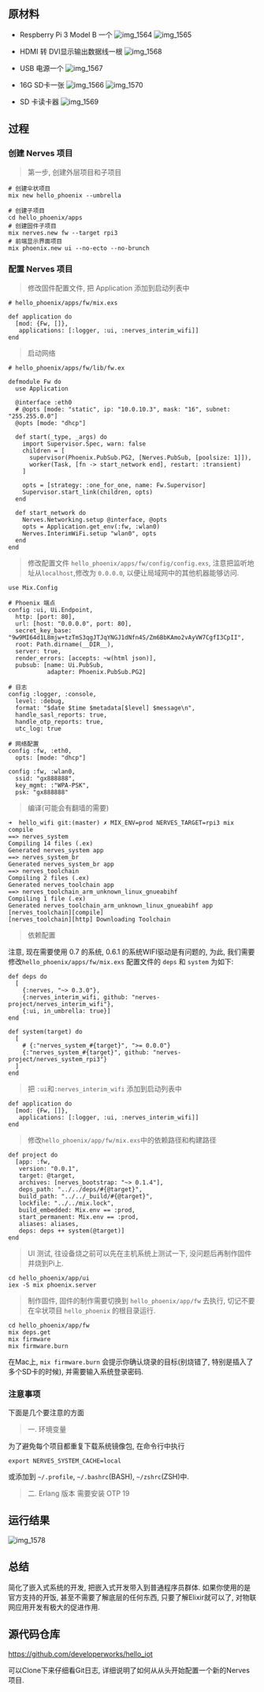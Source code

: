 ## 原材料

- Respberry Pi 3 Model B 一个
![img_1564](https://cloud.githubusercontent.com/assets/725190/20914694/502d29bc-bbbc-11e6-9ecb-4a1ec4fdb401.JPG)
![img_1565](https://cloud.githubusercontent.com/assets/725190/20914695/502e141c-bbbc-11e6-878a-0f97ef55c7d4.JPG)
- HDMI 转 DVI显示输出数据线一根
![img_1568](https://cloud.githubusercontent.com/assets/725190/20914698/505fb33c-bbbc-11e6-9234-bdd4ce50ad9a.JPG)
- USB 电源一个
![img_1567](https://cloud.githubusercontent.com/assets/725190/20914697/503a3dbe-bbbc-11e6-8c39-82a93cbc097f.JPG)
- 16G SD卡一张
![img_1566](https://cloud.githubusercontent.com/assets/725190/20914696/50397582-bbbc-11e6-986e-e4f536ea0456.JPG)
![img_1570](https://cloud.githubusercontent.com/assets/725190/20914700/5073964a-bbbc-11e6-8333-190458a3a6e8.JPG)

- SD 卡读卡器
![img_1569](https://cloud.githubusercontent.com/assets/725190/20914699/50601f2a-bbbc-11e6-8d49-7680e258bb60.JPG)


## 过程

### 创建 Nerves 项目

> 第一步, 创建外层项目和子项目

```
# 创建伞状项目
mix new hello_phoenix --umbrella

# 创建子项目
cd hello_phoenix/apps
# 创建固件子项目
mix nerves.new fw --target rpi3
# 前端显示界面项目
mix phoenix.new ui --no-ecto --no-brunch
```

### 配置 Nerves 项目

> 修改固件配置文件, 把 Application 添加到启动列表中

```
# hello_phoenix/apps/fw/mix.exs

def application do
  [mod: {Fw, []},
   applications: [:logger, :ui, :nerves_interim_wifi]]
end
```

> 启动网络

```
# hello_phoenix/apps/fw/lib/fw.ex

defmodule Fw do
  use Application

  @interface :eth0
  # @opts [mode: "static", ip: "10.0.10.3", mask: "16", subnet: "255.255.0.0"]
  @opts [mode: "dhcp"]

  def start(_type, _args) do
    import Supervisor.Spec, warn: false
    children = [
      supervisor(Phoenix.PubSub.PG2, [Nerves.PubSub, [poolsize: 1]]),
      worker(Task, [fn -> start_network end], restart: :transient)
    ]

    opts = [strategy: :one_for_one, name: Fw.Supervisor]
    Supervisor.start_link(children, opts)
  end

  def start_network do
    Nerves.Networking.setup @interface, @opts
    opts = Application.get_env(:fw, :wlan0)
    Nerves.InterimWiFi.setup "wlan0", opts
  end
end
```

> 修改配置文件 `hello_phoenix/apps/fw/config/config.exs`, 注意把监听地址从`localhost`,修改为 `0.0.0.0`, 以便让局域网中的其他机器能够访问.

```
use Mix.Config

# Phoenix 端点
config :ui, Ui.Endpoint,
  http: [port: 80],
  url: [host: "0.0.0.0", port: 80],
  secret_key_base: "9w9MI64d1L8mjw+tzTmS3qgJTJqYNGJ1dNfn4S/Zm6BbKAmo2vAyVW7CgfI3CpII",
  root: Path.dirname(__DIR__),
  server: true,
  render_errors: [accepts: ~w(html json)],
  pubsub: [name: Ui.PubSub,
           adapter: Phoenix.PubSub.PG2]

# 日志
config :logger, :console,
  level: :debug,
  format: "$date $time $metadata[$level] $message\n",
  handle_sasl_reports: true,
  handle_otp_reports: true,
  utc_log: true

# 网络配置
config :fw, :eth0,
  opts: [mode: "dhcp"]

config :fw, :wlan0,
  ssid: "gx888888",
  key_mgmt: :"WPA-PSK",
  psk: "gx888888"
```

> 编译(可能会有翻墙的需要)

```
➜  hello_wifi git:(master) ✗ MIX_ENV=prod NERVES_TARGET=rpi3 mix compile
==> nerves_system
Compiling 14 files (.ex)
Generated nerves_system app
==> nerves_system_br
Generated nerves_system_br app
==> nerves_toolchain
Compiling 2 files (.ex)
Generated nerves_toolchain app
==> nerves_toolchain_arm_unknown_linux_gnueabihf
Compiling 1 file (.ex)
Generated nerves_toolchain_arm_unknown_linux_gnueabihf app
[nerves_toolchain][compile]
[nerves_toolchain][http] Downloading Toolchain
```

> 依赖配置

注意, 现在需要使用 0.7 的系统, 0.6.1 的系统WIFI驱动是有问题的, 为此, 我们需要修改`hello_phoenix/apps/fw/mix.exs` 配置文件的 `deps` 和 `system` 为如下:

```
def deps do
  [
    {:nerves, "~> 0.3.0"},
    {:nerves_interim_wifi, github: "nerves-project/nerves_interim_wifi"},
    {:ui, in_umbrella: true}]
end

def system(target) do
  [
    # {:"nerves_system_#{target}", ">= 0.0.0"}
    {:"nerves_system_#{target}", github: "nerves-project/nerves_system_rpi3"}
  ]
end
```

> 把 `:ui`和`:nerves_interim_wifi` 添加到启动列表中

```
def application do
  [mod: {Fw, []},
   applications: [:logger, :ui, :nerves_interim_wifi]]
end
```

> 修改`hello_phoenix/app/fw/mix.exs`中的依赖路径和构建路径

```
def project do
  [app: :fw,
   version: "0.0.1",
   target: @target,
   archives: [nerves_bootstrap: "~> 0.1.4"],
   deps_path: "../../deps/#{@target}",
   build_path: "../../_build/#{@target}",
   lockfile: "../../mix.lock",
   build_embedded: Mix.env == :prod,
   start_permanent: Mix.env == :prod,
   aliases: aliases,
   deps: deps ++ system(@target)]
end
```

> UI 测试, 往设备烧之前可以先在主机系统上测试一下, 没问题后再制作固件并烧到Pi上.

```
cd hello_phoenix/app/ui
iex -S mix phoenix.server
```

> 制作固件, 固件的制作需要切换到 `hello_phoenix/app/fw` 去执行, 切记不要在伞状项目 `hello_phoenix` 的根目录运行.

```
cd hello_phoenix/app/fw
mix deps.get
mix firmware
mix firmware.burn
```

在Mac上, `mix firmware.burn` 会提示你确认烧录的目标(别烧错了, 特别是插入了多个SD卡的时候), 并需要输入系统登录密码.


### 注意事项

下面是几个要注意的方面

> 一. 环境变量

为了避免每个项目都重复下载系统镜像包, 在命令行中执行

```
export NERVES_SYSTEM_CACHE=local
```

或添加到 `~/.profile`, `~/.bashrc`(BASH), `~/zshrc`(ZSH)中.

> 二.  Erlang 版本 需要安装 OTP 19

## 运行结果

![img_1578](https://cloud.githubusercontent.com/assets/725190/20917761/556a631a-bbce-11e6-989f-a25ba43770ee.JPG)


## 总结

简化了嵌入式系统的开发, 把嵌入式开发带入到普通程序员群体. 如果你使用的是官方支持的开饭, 甚至不需要了解底层的任何东西, 只要了解Elixir就可以了, 对物联网应用开发有极大的促进作用.

## 源代码仓库

https://github.com/developerworks/hello_iot

可以Clone下来仔细看Git日志, 详细说明了如何从从头开始配置一个新的Nerves项目.
